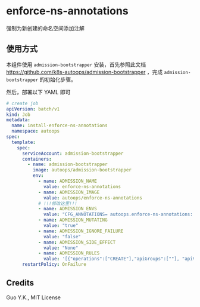 # enforce-ns-annotations

强制为新创建的命名空间添加注解

## 使用方式

本组件使用 `admission-bootstrapper` 安装，首先参照此文档 https://github.com/k8s-autoops/admission-bootstrapper ，完成 `admission-bootstrapper` 的初始化步骤。

然后，部署以下 YAML 即可

```yaml
# create job
apiVersion: batch/v1
kind: Job
metadata:
  name: install-enforce-ns-annotations
  namespace: autoops
spec:
  template:
    spec:
      serviceAccount: admission-bootstrapper
      containers:
        - name: admission-bootstrapper
          image: autoops/admission-bootstrapper
          env:
            - name: ADMISSION_NAME
              value: enforce-ns-annotations
            - name: ADMISSION_IMAGE
              value: autoops/enforce-ns-annotations
            # !!!修改这里!!!
            - name: ADMISSION_ENVS
              value: "CFG_ANNOTATIONS= autoops.enforce-ns-annotations: test"
            - name: ADMISSION_MUTATING
              value: "true"
            - name: ADMISSION_IGNORE_FAILURE
              value: "false"
            - name: ADMISSION_SIDE_EFFECT
              value: "None"
            - name: ADMISSION_RULES
              value: '[{"operations":["CREATE"],"apiGroups":[""], "apiVersions":["*"], "resources":["namespaces"]}]'
      restartPolicy: OnFailure
```

## Credits

Guo Y.K., MIT License
